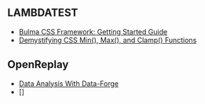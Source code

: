 ## LAMBDATEST
- [Bulma CSS Framework: Getting Started Guide](https://www.lambdatest.com/blog/bulma-css-framework/)
- [Demystifying CSS Min(), Max(), and Clamp() Functions](https://www.lambdatest.com/blog/css-min-max-clamp-functions/)

## OpenReplay
- [Data Analysis With Data-Forge](https://blog.openreplay.com/data-analysis-with-data-forge/)
- []
